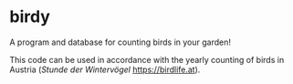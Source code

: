 # birdy

A program and database for counting birds in your garden!

This code can be used in accordance with the yearly counting of birds in Austria (*Stunde der Wintervögel* https://birdlife.at).
